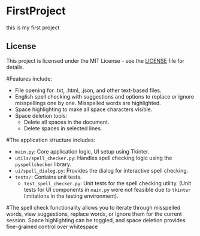 # FirstProject
this is my first project

## License

This project is licensed under the MIT License - see the [LICENSE](LICENSE) file for details.

#Features include:
- File opening for .txt, .html, .json, and other text-based files.
- English spell checking with suggestions and options to replace or ignore misspellings one by one. Misspelled words are highlighted.
- Space highlighting to make all space characters visible.
- Space deletion tools:
    - Delete all spaces in the document.
    - Delete spaces in selected lines.

#The application structure includes:
- `main.py`: Core application logic, UI setup using Tkinter.
- `utils/spell_checker.py`: Handles spell checking logic using the `pyspellchecker` library.
- `ui/spell_dialog.py`: Provides the dialog for interactive spell checking.
- `tests/`: Contains unit tests.
    - `test_spell_checker.py`: Unit tests for the spell checking utility. (Unit tests for UI components in `main.py` were not feasible due to `tkinter` limitations in the testing environment).

#The spell check functionality allows you to iterate through misspelled words, view suggestions, replace words, or ignore them for the current session. Space highlighting can be toggled, and space deletion provides fine-grained control over whitespace
